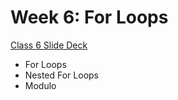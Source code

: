 
# Week 6: For Loops



[Class 6 Slide Deck](https://docs.google.com/presentation/d/1JcKbFxE1yQYC8jLIe3kGdcuBaCngu4pjPZwgxe-UKmM/edit#slide=id.p)

* For Loops
* Nested For Loops
* Modulo
